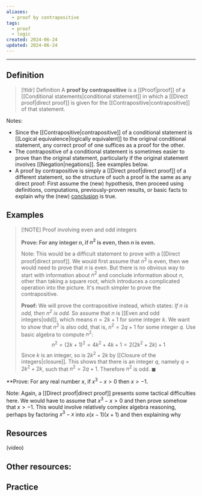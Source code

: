 ```yaml
---
aliases:
  - proof by contrapositive
tags:
  - proof
  - logic
created: 2024-06-24
updated: 2024-06-24
---
```

---
## Definition 

> [!tldr] Definition
> A **proof by contrapositive** is a [[Proof|proof]] of a [[Conditional statements|conditional statement]] in which a [[Direct proof|direct proof]] is given for the [[Contrapositive|contrapositive]] of that statement. 

Notes: 
- Since the [[Contrapositive|contrapositive]] of a conditional statement is [[Logical equivalence|logically equivalent]] to the original conditional statement, any correct proof of one suffices as a proof for the other. 
- The contrapositive of a conditional statement is sometimes easier to prove than the original statement, particularly if the original statement involves [[Negation|negations]]. See examples below. 
- A proof by contrapositive is simply a [[Direct proof|direct proof]] of a different statement, so the structure of such a proof is the same as any direct proof: First assume the (new) hypothesis, then proceed using definitions, computations, previously-proven results, or basic facts to explain why the (new) [conclusion](app://obsidian.md/Conditional%20statements) is true.

## Examples 

> [!NOTE] Proof involving even and odd integers
>  
> **Prove: For any integer $n$, if $n^2$ is even, then $n$ is even.**
> 
> Note: This would be a difficult statement to prove with a [[Direct proof|direct proof]]. We would first assume that $n^2$ is even, then we would need to prove that $n$ is even. But there is no obvious way to start with information about $n^2$ and conclude information about $n$, other than taking a square root, which introduces a complicated operation into the picture. It's much simpler to prove the contrapositive. 
> 
> **Proof:** We will prove the contrapositive instead, which states: *If $n$ is odd, then $n^2$ is odd.* So assume that $n$ is [[Even and odd integers|odd]], which means $n = 2k+1$ for some integer $k$. We want to show that $n^2$ is also odd, that is, $n^2 = 2q + 1$ for some integer $q$. Use basic algebra to compute $n^2$: 
> $$n^2 = (2k+1)^2 = 4k^2 + 4k + 1 = 2(2k^2 + 2k) + 1$$ Since $k$ is an integer, so is $2k^2 + 2k$ by [[Closure of the integers|closure]]. This shows that there is an integer $q$, namely $q = 2k^2 + 2k$, such that $n^2 = 2q+1$. Therefore $n^2$ is odd. ◼


**Prove: For any real number $x$, if $x^3 - x > 0$ then $x > -1$. 

Note: Again, a [[Direct proof|direct proof]] presents some tactical difficulties here. We would have to assume that $x^3 - x > 0$ and then prove somehow that $x > -1$. This would involve relatively complex algebra reasoning, perhaps by factoring $x^3 - x$ into $x(x-1)(x+1)$ and then explaining why 

## Resources 

(video)

Other resources: 
- 

## Practice 
